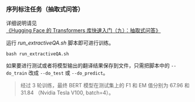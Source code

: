 ### 序列标注任务（抽取式问答）

详细说明请见[《Hugging Face 的 Transformers 库快速入门（九）：抽取式问答》](https://xiaosheng.run/2022/04/02/transformers-note-9.html)

运行 *run_extractiveQA.sh* 脚本即可进行训练。

```
bash run_extractiveQA.sh
```

如果要进行测试或者将模型输出的翻译结果保存到文件，只需把脚本中的 `--do_train` 改成 `--do_test` 或 `--do_predict`。

> 经过 3 轮训练，最终 BERT 模型在测试集上的 F1 和 EM 值分别为 67.96 和 31.84 （Nvidia Tesla V100, batch=4）。